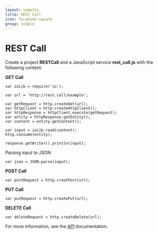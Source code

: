 ```yaml
---
layout: samples
title: REST Call
icon: fa-phone-square
group: simple
---
```


REST Call
===

Create a project **RESTCall** and a JavaScript service **rest_call.js** with the following content:

**GET Call**
<pre><code>var ioLib = require('io');

var url = 'http://rest.call/example';

var getRequest = http.createGet(url);
var httpClient = http.createHttpClient();
var httpResponse = httpClient.execute(getRequest);
var entity = httpResponse.getEntity();
var content = entity.getContent();

var input = ioLib.read(content);
http.consume(entity);

response.getWriter().println(input);
</code></pre>

Parsing *input* to JSON 

<pre><code>var json = JSON.parse(input);
</code></pre>

**POST Call**

<pre><code>var postRequest = http.creatPost(url);
</code></pre>


**PUT Call**

<pre><code>var putRequest = http.createPut(url);
</code></pre>

**DELETE Call**
<pre><code>var deleteRequest = http.createDelete(url);
</code></pre>

For more information, see the *[API](../help/api.html)* documentation.